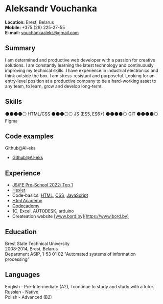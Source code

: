 # **Aleksandr Vouchanka**

**Location:** Brest, Belarus  
**Mobile:** +375 (29) 225-27-55  
**E-mail:** [vouchankaaleks@gmail.com](mailto:vouchankaaleks@gmail.com)

## **Summary**

I am determined and productive web developer with a passion for creative solutions. I am constantly learning the latest technology and continuously improving my technical skills. I have experience in industrial electronics and think outside the box. I am stress-resistant and purposeful. Looking for an entry-level position at a productive company to be a hard-working asset to any team, to learn, grow and develop long-term.

## **Skills**

⚫⚫⚫⚫⚪ HTML/CSS
⚫⚫⚫⚪⚪ JS (ES5, ES6+)
⚫⚫⚫⚫⚪ GIT
⚫⚫⚫⚫⚪ Figma 

## **Code examples**

Github@Al-eks
- [Github@Al-eks](https://github.com/Al-eks/ "Github")

## **Experience**

- [JS/FE Pre-School 2022: Top 1](https://app.rs.school/certificate/ozukgsx3 "rs.school")
- [Hexlet](https://ru.hexlet.io/u/al-eks "Studying")
- Code-basics: [HTML](https://ru.code-basics.com/languages/html "Completed"), [CSS](https://ru.code-basics.com/languages/css "Completed"), [JavaScript](https://ru.code-basics.com/languages/javascript "Completed")
- [Html Academy](https://htmlacademy.ru/profile/id1565043/achievements "Completed")
- [Codecademy](https://www.codecademy.com/profiles/Al-eks "Completed")
- 1C, Excel, AUTODESK, arduino
- Createation website [www.bord.by](https://www.bord.by)

## **Education**

Brest State Technical University  
2008-2014, Brest, Belarus  
Department ASIP, 1-53 01 02 "Automated systems of information processing"

## **Languages**

English -  Pre-Intermediate (A2), I continue to study and study with a tutor.  
Russian - Native  
Polish - Advanced (B2)